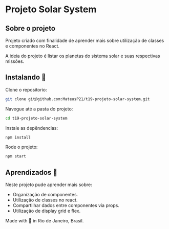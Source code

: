 
# Projeto Solar System

## Sobre o projeto

Projeto criado com finalidade de aprender mais sobre utilização de classes e componentes no React.

A ideia do projeto é listar os planetas do sistema solar e suas respectivas missões.

## Instalando  🚀
Clone o repositorio:

```sh
git clone git@github.com:MateusP21/t19-projeto-solar-system.git
```
Navegue até a pasta do projeto:

```sh
cd t19-projeto-solar-system
```
Instale as depêndencias:

```sh
npm install
```

Rode o projeto:
```sh
npm start
```
## Aprendizados 📖

Neste projeto pude aprender mais sobre:

* Organização de componentes.
* Utilização de classes no react.
* Compartilhar dados entre componentes via props.
* Utilização de display grid e flex.

 Made with 💙 in Rio de Janeiro, Brasil.
